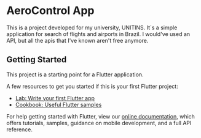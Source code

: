 # AeroControl App

This is a project developed for my university, UNITINS. It´s a simple application for search of flights and airports in Brazil. I would've used an API, but all the apis that I've known aren't free anymore.

## Getting Started

This project is a starting point for a Flutter application.

A few resources to get you started if this is your first Flutter project:

- [Lab: Write your first Flutter app](https://flutter.dev/docs/get-started/codelab)
- [Cookbook: Useful Flutter samples](https://flutter.dev/docs/cookbook)

For help getting started with Flutter, view our
[online documentation](https://flutter.dev/docs), which offers tutorials,
samples, guidance on mobile development, and a full API reference.
